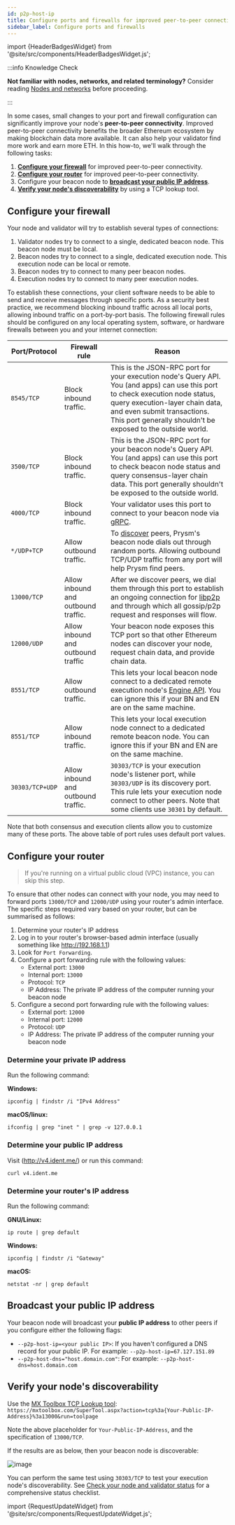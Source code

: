 ```yaml
---
id: p2p-host-ip
title: Configure ports and firewalls for improved peer-to-peer connectivity
sidebar_label: Configure ports and firewalls
---
```


import {HeaderBadgesWidget} from '@site/src/components/HeaderBadgesWidget.js';

<HeaderBadgesWidget commaDelimitedContributors="Nishant,Raul,Mick" lastVerifiedDateString="August 30th, 2022" lastVerifiedVersionString="v3.0.0" />


:::info Knowledge Check

**Not familiar with nodes, networks, and related terminology?** Consider reading [Nodes and networks](../concepts/nodes-networks.md) before proceeding. 

:::

In some cases, small changes to your port and firewall configuration can significantly improve your node's **peer-to-peer connectivity**. Improved peer-to-peer connectivity benefits the broader Ethereum ecosystem by making blockchain data more available. It can also help your validator find more work and earn more ETH. In this how-to, we'll walk through the following tasks:

 1. **[Configure your firewall](#configure-your-firewall)** for improved peer-to-peer connectivity.
 2. **[Configure your router](#configure-your-router)** for improved peer-to-peer connectivity.
 3. Configure your beacon node to **[broadcast your public IP address](#broadcast-your-public-ip-address)**.
 4. **[Verify your node's discoverability](#verify-your-nodes-discoverability)** by using a TCP lookup tool.


## Configure your firewall

Your node and validator will try to establish several types of connections:

 1. Validator nodes try to connect to a single, dedicated beacon node. This beacon node must be local.
 2. Beacon nodes try to connect to a single, dedicated execution node. This execution node can be local or remote.
 3. Beacon nodes try to connect to many peer beacon nodes.
 4. Execution nodes try to connect to many peer execution nodes.

To establish these connections, your client software needs to be able to send and receive messages through specific ports. As a security best practice, we recommend blocking inbound traffic across all local ports, allowing inbound traffic on a port-by-port basis. The following firewall rules should be configured on any local operating system, software, or hardware firewalls between you and your internet connection:


| Port/Protocol   | Firewall rule                       | Reason                                                                                                                                                                                                                                                         |
|-----------------|-------------------------------------|----------------------------------------------------------------------------------------------------------------------------------------------------------------------------------------------------------------------------------------------------------------|
| `8545/TCP`      | Block inbound traffic.              | This is the JSON-RPC port for your execution node's Query API. You (and apps) can use this port to check execution node status, query execution-layer chain data, and even submit transactions. This port generally shouldn't be exposed to the outside world. |
| `3500/TCP`      | Block inbound traffic.              | This is the JSON-RPC port for your beacon node's Query API. You (and apps) can use this port to check beacon node status and query consensus-layer chain data. This port generally shouldn't be exposed to the outside world.                                  |
| `4000/TCP`      | Block inbound traffic.              | Your validator uses this port to connect to your beacon node via [gRPC](https://grpc.io).                                                                                                                                                                      |
| `*/UDP+TCP`     | Allow outbound traffic.             | To [discover](https://github.com/ethereum/devp2p/wiki/Discovery-Overview) peers, Prysm's beacon node dials out through random ports. Allowing outbound TCP/UDP traffic from any port will help Prysm find peers.                                               |
| `13000/TCP`     | Allow inbound and outbound traffic. | After we discover peers, we dial them through this port to establish an ongoing connection for [libp2p](https://libp2p.io/) and through which all gossip/p2p request and responses will flow.                                                                  |
| `12000/UDP`     | Allow inbound and outbound traffic  | Your beacon node exposes this TCP port so that other Ethereum nodes can discover your node, request chain data, and provide chain data.                                                                                                                        |
| `8551/TCP`      | Allow outbound traffic.             | This lets your local beacon node connect to a dedicated remote execution node's [Engine API](https://github.com/ethereum/execution-apis/blob/main/src/engine/specification.md). You can ignore this if your BN and EN are on the same machine.                 |
| `8551/TCP`      | Allow inbound traffic.              | This lets your local execution node connect to a dedicated remote beacon node. You can ignore this if your BN and EN are on the same machine.                                                                                                                  |
| `30303/TCP+UDP` | Allow inbound and outbound traffic. | `30303/TCP` is your execution node's listener port, while `30303/UDP` is its discovery port. This rule lets your execution node connect to other peers. Note that some clients use `30301` by default.                                                         |

Note that both consensus and execution clients allow you to customize many of these ports. The above table of port rules uses default port values.


## Configure your router

> If you're running on a virtual public cloud (VPC) instance, you can skip this step.

To ensure that other nodes can connect with your node, you may need to forward ports `13000/TCP` and `12000/UDP` using your router's admin interface.  The specific steps required vary based on your router, but can be summarised as follows:

1. Determine your router's IP address
2. Log in to your router's browser-based admin interface (usually something like http://192.168.1.1)
3. Look for `Port Forwarding`.
4. Configure a port forwarding rule with the following values:
    - External port: `13000`
    - Internal port: `13000`
    - Protocol: `TCP`
    - IP Address: The private IP address of the computer running your beacon node
5. Configure a second port forwarding rule with the following values:
    - External port: `12000`
    - Internal port: `12000`
    - Protocol: `UDP`
    - IP Address: The private IP address of the computer running your beacon node


### Determine your private IP address

Run the following command:


**Windows:**
```
ipconfig | findstr /i "IPv4 Address"
```
**macOS/linux:**
```
ifconfig | grep "inet " | grep -v 127.0.0.1
```

### Determine your public IP address

Visit (http://v4.ident.me/) or run this command:

```
curl v4.ident.me
```

### Determine your router's IP address

Run the following command:

**GNU/Linux:**
```
ip route | grep default
```
**Windows:**
```
ipconfig | findstr /i "Gateway"
```
**macOS:**
```
netstat -nr | grep default
```

## Broadcast your public IP address

Your beacon node will broadcast your **public IP address** to other peers if you configure either the following flags:

 - `--p2p-host-ip=<your public IP>`: If you haven't configured a DNS record for your public IP. For example: `--p2p-host-ip=67.127.151.89`
 - `--p2p-host-dns="host.domain.com"`: For example: `--p2p-host-dns=host.domain.com`


## Verify your node's discoverability

Use the [MX Toolbox TCP Lookup tool](https://mxtoolbox.com/SuperTool.aspx?): `https://mxtoolbox.com/SuperTool.aspx?action=tcp%3a{Your-Public-IP-Address}%3a13000&run=toolpage`

Note the above placeholder for `Your-Public-IP-Address`, and the specification of `13000/TCP`.

If the results are as below, then your beacon node is discoverable:

![image](https://user-images.githubusercontent.com/2212651/81552111-7c703400-93a0-11ea-83b5-abeebc63c285.png)

You can perform the same test using `30303/TCP` to test your execution node's discoverability. See [Check your node and validator status](../monitoring/checking-status.md) for a comprehensive status checklist.


import {RequestUpdateWidget} from '@site/src/components/RequestUpdateWidget.js';

<RequestUpdateWidget />
